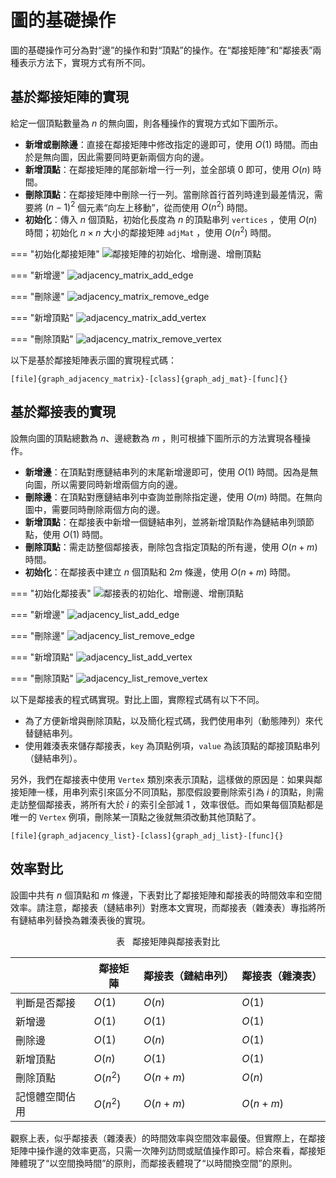 # 圖的基礎操作

圖的基礎操作可分為對“邊”的操作和對“頂點”的操作。在“鄰接矩陣”和“鄰接表”兩種表示方法下，實現方式有所不同。

## 基於鄰接矩陣的實現

給定一個頂點數量為 $n$ 的無向圖，則各種操作的實現方式如下圖所示。

- **新增或刪除邊**：直接在鄰接矩陣中修改指定的邊即可，使用 $O(1)$ 時間。而由於是無向圖，因此需要同時更新兩個方向的邊。
- **新增頂點**：在鄰接矩陣的尾部新增一行一列，並全部填 $0$ 即可，使用 $O(n)$ 時間。
- **刪除頂點**：在鄰接矩陣中刪除一行一列。當刪除首行首列時達到最差情況，需要將 $(n-1)^2$ 個元素“向左上移動”，從而使用 $O(n^2)$ 時間。
- **初始化**：傳入 $n$ 個頂點，初始化長度為 $n$ 的頂點串列 `vertices` ，使用 $O(n)$ 時間；初始化 $n \times n$ 大小的鄰接矩陣 `adjMat` ，使用 $O(n^2)$ 時間。

=== "初始化鄰接矩陣"
    ![鄰接矩陣的初始化、增刪邊、增刪頂點](graph_operations.assets/adjacency_matrix_step1_initialization.png)

=== "新增邊"
    ![adjacency_matrix_add_edge](graph_operations.assets/adjacency_matrix_step2_add_edge.png)

=== "刪除邊"
    ![adjacency_matrix_remove_edge](graph_operations.assets/adjacency_matrix_step3_remove_edge.png)

=== "新增頂點"
    ![adjacency_matrix_add_vertex](graph_operations.assets/adjacency_matrix_step4_add_vertex.png)

=== "刪除頂點"
    ![adjacency_matrix_remove_vertex](graph_operations.assets/adjacency_matrix_step5_remove_vertex.png)

以下是基於鄰接矩陣表示圖的實現程式碼：

```src
[file]{graph_adjacency_matrix}-[class]{graph_adj_mat}-[func]{}
```

## 基於鄰接表的實現

設無向圖的頂點總數為 $n$、邊總數為 $m$ ，則可根據下圖所示的方法實現各種操作。

- **新增邊**：在頂點對應鏈結串列的末尾新增邊即可，使用 $O(1)$ 時間。因為是無向圖，所以需要同時新增兩個方向的邊。
- **刪除邊**：在頂點對應鏈結串列中查詢並刪除指定邊，使用 $O(m)$ 時間。在無向圖中，需要同時刪除兩個方向的邊。
- **新增頂點**：在鄰接表中新增一個鏈結串列，並將新增頂點作為鏈結串列頭節點，使用 $O(1)$ 時間。
- **刪除頂點**：需走訪整個鄰接表，刪除包含指定頂點的所有邊，使用 $O(n + m)$ 時間。
- **初始化**：在鄰接表中建立 $n$ 個頂點和 $2m$ 條邊，使用 $O(n + m)$ 時間。

=== "初始化鄰接表"
    ![鄰接表的初始化、增刪邊、增刪頂點](graph_operations.assets/adjacency_list_step1_initialization.png)

=== "新增邊"
    ![adjacency_list_add_edge](graph_operations.assets/adjacency_list_step2_add_edge.png)

=== "刪除邊"
    ![adjacency_list_remove_edge](graph_operations.assets/adjacency_list_step3_remove_edge.png)

=== "新增頂點"
    ![adjacency_list_add_vertex](graph_operations.assets/adjacency_list_step4_add_vertex.png)

=== "刪除頂點"
    ![adjacency_list_remove_vertex](graph_operations.assets/adjacency_list_step5_remove_vertex.png)

以下是鄰接表的程式碼實現。對比上圖，實際程式碼有以下不同。

- 為了方便新增與刪除頂點，以及簡化程式碼，我們使用串列（動態陣列）來代替鏈結串列。
- 使用雜湊表來儲存鄰接表，`key` 為頂點例項，`value` 為該頂點的鄰接頂點串列（鏈結串列）。

另外，我們在鄰接表中使用 `Vertex` 類別來表示頂點，這樣做的原因是：如果與鄰接矩陣一樣，用串列索引來區分不同頂點，那麼假設要刪除索引為 $i$ 的頂點，則需走訪整個鄰接表，將所有大於 $i$ 的索引全部減 $1$ ，效率很低。而如果每個頂點都是唯一的 `Vertex` 例項，刪除某一頂點之後就無須改動其他頂點了。

```src
[file]{graph_adjacency_list}-[class]{graph_adj_list}-[func]{}
```

## 效率對比

設圖中共有 $n$ 個頂點和 $m$ 條邊，下表對比了鄰接矩陣和鄰接表的時間效率和空間效率。請注意，鄰接表（鏈結串列）對應本文實現，而鄰接表（雜湊表）專指將所有鏈結串列替換為雜湊表後的實現。

<p align="center"> 表 <id> &nbsp; 鄰接矩陣與鄰接表對比 </p>

|              | 鄰接矩陣 | 鄰接表（鏈結串列） | 鄰接表（雜湊表） |
| ------------ | -------- | -------------- | ---------------- |
| 判斷是否鄰接 | $O(1)$   | $O(n)$         | $O(1)$           |
| 新增邊       | $O(1)$   | $O(1)$         | $O(1)$           |
| 刪除邊       | $O(1)$   | $O(n)$         | $O(1)$           |
| 新增頂點     | $O(n)$   | $O(1)$         | $O(1)$           |
| 刪除頂點     | $O(n^2)$ | $O(n + m)$     | $O(n)$           |
| 記憶體空間佔用 | $O(n^2)$ | $O(n + m)$     | $O(n + m)$       |

觀察上表，似乎鄰接表（雜湊表）的時間效率與空間效率最優。但實際上，在鄰接矩陣中操作邊的效率更高，只需一次陣列訪問或賦值操作即可。綜合來看，鄰接矩陣體現了“以空間換時間”的原則，而鄰接表體現了“以時間換空間”的原則。
